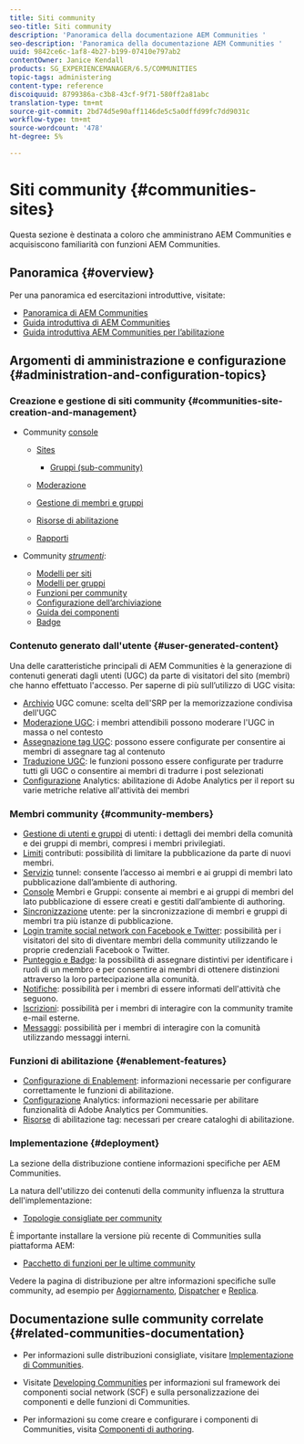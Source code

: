 ```yaml
---
title: Siti community
seo-title: Siti community
description: 'Panoramica della documentazione AEM Communities '
seo-description: 'Panoramica della documentazione AEM Communities '
uuid: 9842ce6c-1af8-4b27-b199-07410e797ab2
contentOwner: Janice Kendall
products: SG_EXPERIENCEMANAGER/6.5/COMMUNITIES
topic-tags: administering
content-type: reference
discoiquuid: 8799386a-c3b8-43cf-9f71-580ff2a81abc
translation-type: tm+mt
source-git-commit: 2bd74d5e90aff1146de5c5a0dffd99fc7dd9031c
workflow-type: tm+mt
source-wordcount: '478'
ht-degree: 5%

---
```



# Siti community {#communities-sites}

Questa sezione è destinata a coloro che amministrano  AEM Communities e acquisiscono familiarità con  funzioni AEM Communities.

## Panoramica {#overview}

Per una panoramica ed esercitazioni introduttive, visitate:

* [ Panoramica di AEM Communities](overview.md)
* [Guida introduttiva di AEM Communities](getting-started.md)
* [Guida introduttiva  AEM Communities per l’abilitazione](getting-started-enablement.md)

## Argomenti di amministrazione e configurazione {#administration-and-configuration-topics}

### Creazione e gestione di siti community {#communities-site-creation-and-management}

* Community [console](consoles.md)

   * [Sites](sites-console.md)

      * [Gruppi (sub-community)](groups.md)
   * [Moderazione](moderation.md)
   * [Gestione di membri e gruppi](members.md)
   * [Risorse di abilitazione](resources.md)
   * [Rapporti](reports.md)


* Community [*strumenti*](tools.md):

   * [Modelli per siti](sites.md)
   * [Modelli per gruppi](tools-groups.md)
   * [Funzioni per community](functions.md)
   * [Configurazione dell’archiviazione](srp-config.md)
   * [Guida dei componenti](components-guide.md)
   * [Badge](badges.md)


### Contenuto generato dall&#39;utente {#user-generated-content}

Una delle caratteristiche principali di  AEM Communities è la generazione di contenuti generati dagli utenti (UGC) da parte di visitatori del sito (membri) che hanno effettuato l&#39;accesso. Per saperne di più sull’utilizzo di UGC visita:

* [Archivio](working-with-srp.md) UGC comune: scelta dell&#39;SRP per la memorizzazione condivisa dell&#39;UGC
* [Moderazione UGC](moderate-ugc.md): i membri attendibili possono moderare l&#39;UGC in massa o nel contesto
* [Assegnazione tag UGC](tag-ugc.md): possono essere configurate per consentire ai membri di assegnare tag al contenuto
* [Traduzione UGC](translate-ugc.md): le funzioni possono essere configurate per tradurre tutti gli UGC o consentire ai membri di tradurre i post selezionati
* [Configurazione](analytics.md) Analytics: abilitazione di  Adobe Analytics per il report su varie metriche relative all&#39;attività dei membri

### Membri community {#community-members}

* [Gestione di utenti e gruppi](users.md) di utenti: i dettagli dei membri della comunità e dei gruppi di membri, compresi i membri privilegiati.
* [Limiti](limits.md) contributi: possibilità di limitare la pubblicazione da parte di nuovi membri.
* [Servizio](deploy-communities.md#tunnel-service-on-author) tunnel: consente l’accesso ai membri e ai gruppi di membri lato pubblicazione dall’ambiente di authoring.
* [Console](members.md) Membri e Gruppi: consente ai membri e ai gruppi di membri del lato pubblicazione di essere creati e gestiti dall’ambiente di authoring.
* [Sincronizzazione](sync.md) utente: per la sincronizzazione di membri e gruppi di membri tra più istanze di pubblicazione.
* [Login tramite social network con Facebook e Twitter](social-login.md): possibilità per i visitatori del sito di diventare membri della community utilizzando le proprie credenziali Facebook o Twitter.
* [Punteggio e Badge](implementing-scoring.md): la possibilità di assegnare distintivi per identificare i ruoli di un membro e per consentire ai membri di ottenere distinzioni attraverso la loro partecipazione alla comunità.
* [Notifiche](notifications.md): possibilità per i membri di essere informati dell&#39;attività che seguono.
* [Iscrizioni](subscriptions.md): possibilità per i membri di interagire con la community tramite e-mail esterne.
* [Messaggi](messaging.md): possibilità per i membri di interagire con la comunità utilizzando messaggi interni.

### Funzioni di abilitazione {#enablement-features}

* [Configurazione di Enablement](enablement.md): informazioni necessarie per configurare correttamente le funzioni di abilitazione.
* [Configurazione](analytics.md) Analytics: informazioni necessarie per abilitare  funzionalità di Adobe Analytics per Communities.
* [Risorse](tag-resources.md) di abilitazione tag: necessari per creare cataloghi di abilitazione.

### Implementazione {#deployment}

La sezione della distribuzione contiene informazioni specifiche per  AEM Communities.

La natura dell&#39;utilizzo dei contenuti della community influenza la struttura dell&#39;implementazione:

* [Topologie consigliate per community](topologies.md)

È importante installare la versione più recente di Communities sulla piattaforma AEM:

* [Pacchetto di funzioni per le ultime community](deploy-communities.md#latestfeaturepack)

Vedere la pagina di distribuzione per altre informazioni specifiche sulle community, ad esempio per [Aggiornamento](upgrade.md), [Dispatcher](dispatcher.md) e [Replica](deploy-communities.md#replication-agents-on-author).

## Documentazione sulle community correlate {#related-communities-documentation}

* Per informazioni sulle distribuzioni consigliate, visitare [Implementazione di Communities](deploy-communities.md).

* Visitate [Developing Communities](communities.md) per informazioni sul framework dei componenti social network (SCF) e sulla personalizzazione dei componenti e delle funzioni di Communities.

* Per informazioni su come creare e configurare i componenti di Communities, visita [Componenti di authoring](author-communities.md).
